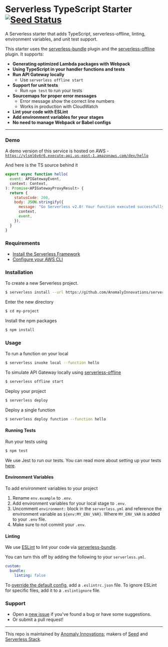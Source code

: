 # Serverless TypeScript Starter [![Seed Status](https://api.seed.run/serverless-stack/serverless-typescript-starter/stages/prod/build_badge)](https://console.seed.run/serverless-stack/serverless-typescript-starter)

A Serverless starter that adds TypeScript, serverless-offline, linting, environment variables, and
unit test support.

This starter uses the [serverless-bundle](https://github.com/AnomalyInnovations/serverless-bundle)
plugin and the [serverless-offline](https://github.com/dherault/serverless-offline) plugin. It
supports:

- **Generating optimized Lambda packages with Webpack**
- **Using TypeScript in your handler functions and tests**
- **Run API Gateway locally**
  - Use `serverless offline start`
- **Support for unit tests**
  - Run `npm test` to run your tests
- **Sourcemaps for proper error messages**
  - Error message show the correct line numbers
  - Works in production with CloudWatch
- **Lint your code with ESLint**
- **Add environment variables for your stages**
- **No need to manage Webpack or Babel configs**

---

### Demo

A demo version of this service is hosted on AWS -
[`https://ylsml6v6r6.execute-api.us-east-1.amazonaws.com/dev/hello`](https://ylsml6v6r6.execute-api.us-east-1.amazonaws.com/dev/hello)

And here is the TS source behind it

```javascript
export async function hello(
  event: APIGatewayEvent,
  context: Context,
): Promise<APIGatewayProxyResult> {
  return {
    statusCode: 200,
    body: JSON.stringify({
      message: "Go Serverless v2.0! Your function executed successfully!",
      context,
      event,
    }),
  }
}
```

### Requirements

- [Install the Serverless Framework](https://serverless.com/framework/docs/providers/aws/guide/installation/)
- [Configure your AWS CLI](https://serverless.com/framework/docs/providers/aws/guide/credentials/)

### Installation

To create a new Serverless project.

```bash
$ serverless install --url https://github.com/AnomalyInnovations/serverless-typescript-starter --name my-project
```

Enter the new directory

```bash
$ cd my-project
```

Install the npm packages

```bash
$ npm install
```

### Usage

To run a function on your local

```bash
$ serverless invoke local --function hello
```

To simulate API Gateway locally using
[serverless-offline](https://github.com/dherault/serverless-offline)

```bash
$ serverless offline start
```

Deploy your project

```bash
$ serverless deploy
```

Deploy a single function

```bash
$ serverless deploy function --function hello
```

#### Running Tests

Run your tests using

```bash
$ npm test
```

We use Jest to run our tests. You can read more about setting up your tests
[here](https://facebook.github.io/jest/docs/en/getting-started.html#content).

#### Environment Variables

To add environment variables to your project

1. Rename `env.example` to `.env`.
2. Add environment variables for your local stage to `.env`.
3. Uncomment `environment:` block in the `serverless.yml` and reference the environment variable as
   `${env:MY_ENV_VAR}`. Where `MY_ENV_VAR` is added to your `.env` file.
4. Make sure to not commit your `.env`.

#### Linting

We use [ESLint](https://eslint.org) to lint your code via
[serverless-bundle](https://github.com/AnomalyInnovations/serverless-bundle).

You can turn this off by adding the following to your `serverless.yml`.

```yaml
custom:
  bundle:
    linting: false
```

To [override the default config](https://eslint.org/docs/user-guide/configuring), add a
`.eslintrc.json` file. To ignore ESLint for specific files, add it to a `.eslintignore` file.

### Support

- Open a [new issue](https://github.com/AnomalyInnovations/serverless-typescript-starter/issues/new)
  if you've found a bug or have some suggestions.
- Or submit a pull request!

---

This repo is maintained by [Anomaly Innovations](https://anoma.ly); makers of
[Seed](https://seed.run) and [Serverless Stack](https://serverless-stack.com).
